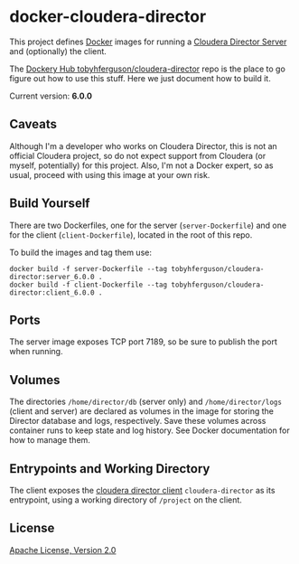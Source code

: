 # docker-cloudera-director

This project defines [Docker](https://www.docker.com/) images for running a [Cloudera Director Server](https://www.cloudera.com/products/product-components/cloudera-director.html) and (optionally) the client.

The [Dockery Hub tobyhferguson/cloudera-director](https://hub.docker.com/r/tobyhferguson/cloudera-director/) repo is the place to go figure out how to use this stuff. Here we just document how to build it.

Current version: **6.0.0**

## Caveats

Although I'm a developer who works on Cloudera Director, this is not an official Cloudera project, so do not expect support from Cloudera (or myself, potentially) for this project. Also, I'm not a Docker expert, so as usual, proceed with using this image at your own risk.

## Build Yourself

There are two Dockerfiles, one for the server (`server-Dockerfile`) and one for the client (`client-Dockerfile`), located in the root of this repo.

To build the images and tag them use:

```
docker build -f server-Dockerfile --tag tobyhferguson/cloudera-director:server_6.0.0 .
docker build -f client-Dockerfile --tag tobyhferguson/cloudera-director:client_6.0.0 .
```

## Ports
The server image exposes TCP port 7189, so be sure to publish the port when running. 

## Volumes

The directories `/home/director/db` (server only) and `/home/director/logs` (client and server) are declared as volumes in the image for storing the Director database and logs, respectively. Save these volumes across container runs to keep state and log history. See Docker documentation for how to manage them.

## Entrypoints and Working Directory

The client exposes the [cloudera director client](https://www.cloudera.com/documentation/director/latest/topics/director_client_run.html#concept_sk4_d2x_wr) `cloudera-director` as its entrypoint, using a working directory of `/project` on the client. 

## License

[Apache License, Version 2.0](http://www.apache.org/licenses/LICENSE-2.0)

